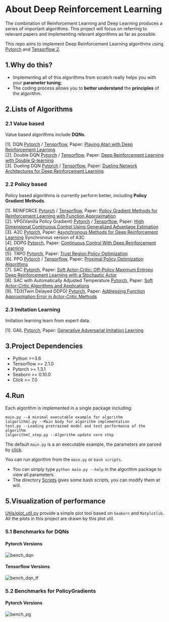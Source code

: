 # About Deep Reinforcement Learning

The combination of Reinforcement Learning and Deep Learning produces a series of important algorithms. This project will focus on referring to 
relevant papers and implementing relevant algorithms as far as possible. 

This repo aims to implement Deep Reinforcement Learning algorithms using [Pytorch](https://pytorch.org/) and [Tensorflow 2](https://www.tensorflow.org/).


## 1.Why do this?

- Implementing all of this algorithms from scratch really helps you with your **parameter tuning**; 
- The coding process allows you to **better understand** the **principles** of the algorithm.

## 2.Lists of Algorithms

### 2.1 Value based

Value based algorithms include **DQNs**.

[1]. DQN [Pytorch](Algorithms/pytorch/DQN) / [Tensorflow](Algorithms/tf2/DQN), Paper:  [Playing Atari with Deep Reinforcement Learning](https://arxiv.org/abs/1312.5602)  
[2]. Double DQN [Pytorch](Algorithms/pytorch/DoubleDQN) / [Tensorflow](Algorithms/tf2/DoubleDQN),  Paper: [Deep Reinforcement Learning with Double Q-learning](https://arxiv.org/abs/1509.06461)  
[3]. Dueling DQN [Pytorch](Algorithms/pytorch/DuelingDQN) / [Tensorflow](Algorithms/tf2/DuelingDQN), Paper: [Dueling Network Architectures for Deep Reinforcement Learning](https://arxiv.org/abs/1511.06581)   


### 2.2 Policy based

Policy based algorithms is currently perform better, including **Policy Gradient Methods**.

[1]. REINFORCE [Pytorch](Algorithms/pytorch/REINFORCE) / [Tensorflow](Algorithms/tf2/REINFORCE), Paper: [Policy Gradient Methods for Reinforcement Learning with Function Approximation](https://papers.nips.cc/paper/1713-policy-gradient-methods-for-reinforcement-learning-with-function-approximation.pdf)  
[2]. VPG(Vanilla Policy Gradient) [Pytorch](Algorithms/pytorch/VPG) / [Tensorflow](Algorithms/tf2/VPG), Paper: [High Dimensional Continuous Control Using Generalized Advantage Estimation](https://arxiv.org/abs/1506.02438)  
[3]. A2C [Pytorch](Algorithms/pytorch/A2C), Paper: [Asynchronous Methods for Deep Reinforcement Learning](https://arxiv.org/abs/1602.01783) Synchronous version of A3C  
[4]. DDPG [Pytorch](Algorithms/pytorch/DDPG), Paper: [Continuous Control With Deep Reinforcement Learning](https://arxiv.org/abs/1509.02971)  
[5]. TRPO [Pytorch](Algorithms/pytorch/TRPO), Paper: [Trust Region Policy Optimization](https://arxiv.org/abs/1502.05477)  
[6]. PPO [Pytorch](Algorithms/pytorch/PPO) / [Tensorflow](Algorithms/tf2/PPO), Paper: [Proximal Policy Optimization Algorithms](https://arxiv.org/abs/1707.06347)  
[7]. SAC [Pytorch](Algorithms/pytorch/SAC), Paper: [Soft Actor-Critic: Off-Policy Maximum Entropy Deep Reinforcement Learning with a Stochastic Actor](https://arxiv.org/pdf/1801.01290.pdf)  
[8]. SAC with Automatically Adjusted Temperature [Pytorch](Algorithms/pytorch/SAC_Alpha), Paper: [Soft Actor-Critic Algorithms and Applications](https://arxiv.org/pdf/1812.05905.pdf)  
[9]. TD3(Twin Delayed DDPG) [Pytorch](Algorithms/pytorch/TD3), Paper: [Addressing Function Approximation Error in Actor-Critic Methods](https://arxiv.org/abs/1802.09477)  
    

### 2.3 Imitation Learning

Imitation learning learn from expert data.

[1]. GAIL [Pytorch](Algorithms/pytorch/GAIL), Paper: [Generative Adversarial Imitation Learning](https://arxiv.org/pdf/1606.03476.pdf)     


## 3.Project Dependencies

- Python >=3.6  
- Tensorflow >= 2.1.0
- Pytorch >= 1.3.1  
- Seaborn >= 0.10.0  
- Click >= 7.0  

## 4.Run

Each algorithm is implemented in a single package including:
```
main.py --A minimal executable example for algorithm  
[algorithm].py --Main body for algorithm implementation  
test.py --Loading pretrained model and test performance of the algorithm
[algorithm]_step.py --Algorithm update core step 
````
The default `main.py` is a an executable example, the parameters are parsed by [click](https://click.palletsprojects.com/en/7.x/).

You can run algorithm from the  `main.py` or `bash scripts`. 
- You can simply type `python main.py --help` in the algorithm package to view all parameters. 
- The directory [Scripts](Scripts) gives some bash scripts, you can modify them at will.

## 5.Visualization of performance

[Utils/plot_util.py](Utils/plot_util.py) provide a simple plot tool based on `Seaborn` and `Matplotlib`.
All the plots in this project are drawn by this plot util.

### 5.1 Benchmarks for DQNs

#### **Pytorch Versions**

![bench_dqn](Algorithms/images/bench_dqn.png)

#### **Tensorflow Versions**

![bench_dqn_tf](Algorithms/images/bench_dqn_tf2.png)

 
### 5.2 Benchmarks for PolicyGradients

#### **Pytorch Versions**

![bench_pg](Algorithms/images/bench_pg.png)

